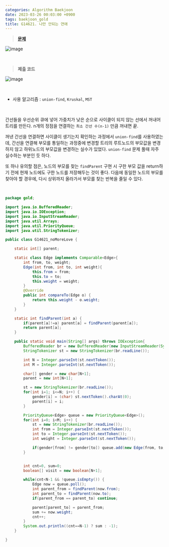 ```yaml
---
categories: Algorithm Baekjoon
date: 2023-03-26 00:03:00 +0900
tags: baekjoon_gold
title: G14621. 나만 안되는 연애
---
```


> **[문제](https://www.acmicpc.net/problem/14621)**

![image](https://user-images.githubusercontent.com/80896077/229784034-be51100b-f1d2-44c8-9180-6504e040de9e.png)

<br>

> **제출 코드**

![image](https://user-images.githubusercontent.com/80896077/229784069-8c2633c4-8fcb-4374-9a5c-4c157b34e092.png)

<br>

- 사용 알고리즘 : `union-find`, `Kruskal`, `MST`

<br>

간선들을 우선순위 큐에 넣어 가중치가 낮은 순으로 사이클이 되지 않는 선에서 꺼내어 트리를 만든다. n개의 정점을 연결하는 `최소 간선 수(n-1)` 만큼 꺼내면 끝.

꺼낸 간선을 연결하면 사이클이 생기는지 확인하는 과정에서 `union-find`를 사용하였는데,
간선을 연결해 부모를 통일하는 과정중에 변경할 트리의 루트노드의 부모값을 변경하지 않고 하위노드의 부모값을 변경하는 실수가 있었다.
`union-find` 문제 풀때 자주 실수하는 부분인 듯 하다.

또 하나 유의할 점은, 노드의 부모를 찾는 `findParent` 구현 시 구한 부모 값을 return하기 전에 현재 노드에도 구한 노드를 저장해두는 것이 좋다. 다음에 동일한 노드의 부모를 찾아야 할 경우에, 다시 상위까지 올라가서 부모를 찾는 반복을 줄일 수 있다.

<br>

```java
package gold;

import java.io.BufferedReader;
import java.io.IOException;
import java.io.InputStreamReader;
import java.util.Arrays;
import java.util.PriorityQueue;
import java.util.StringTokenizer;

public class G14621_noMoreLove {

	static int[] parent;

	static class Edge implements Comparable<Edge>{
		int from, to, weight;
		Edge(int from, int to, int weight){
			this.from = from;
			this.to = to;
			this.weight = weight;
		}
		@Override
		public int compareTo(Edge o) {
			return this.weight - o.weight;
		}
	}

	static int findParent(int a) {
		if(parent[a]!=a) parent[a] = findParent(parent[a]);
		return parent[a];
	}

	public static void main(String[] args) throws IOException{
		BufferedReader br = new BufferedReader(new InputStreamReader(System.in));
		StringTokenizer st = new StringTokenizer(br.readLine());

		int N = Integer.parseInt(st.nextToken());
		int M = Integer.parseInt(st.nextToken());

		char[] gender = new char[N+1];
		parent = new int[N+1];

		st = new StringTokenizer(br.readLine());
		for(int i=1; i<=N; i++) {
			gender[i] = (char) st.nextToken().charAt(0);
			parent[i] = i;
		}

		PriorityQueue<Edge> queue = new PriorityQueue<Edge>();
		for(int i=0; i<M; i++) {
			st = new StringTokenizer(br.readLine());
			int from = Integer.parseInt(st.nextToken());
			int to = Integer.parseInt(st.nextToken());
			int weight = Integer.parseInt(st.nextToken());

			if(gender[from] != gender[to]) queue.add(new Edge(from, to, weight));
		}


		int cnt=0, sum=0;
		boolean[] visit = new boolean[N+1];

		while(cnt<N-1 && !queue.isEmpty()) {
			Edge now = queue.poll();
			int parent_from = findParent(now.from);
			int parent_to = findParent(now.to);
			if(parent_from == parent_to) continue;

			parent[parent_to] = parent_from;
			sum += now.weight;
			cnt++;
		}
		System.out.println((cnt==N-1) ? sum : -1);
	}

}
```

